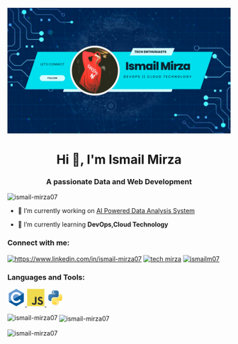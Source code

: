 ![logo](https://github.com/Ismail-Mirza07/Ismail-Mirza07/blob/main/Mirza%20GitHub%20Banner.png)
<h1 align="center">Hi 👋, I'm Ismail Mirza</h1>
<h3 align="center">A passionate Data and Web Development</h3>

<p align="left"> <img src="https://komarev.com/ghpvc/?username=ismail-mirza07&label=Profile%20views&color=0e75b6&style=flat" alt="ismail-mirza07" /> </p>

- 🔭 I’m currently working on [AI Powered Data Analysis System](https://internship.ineuron.ai/project/invite/Ai-Powered-Data-Analysis-System/447802e4-30df-43c5-a41d-e27122c38240)

- 🌱 I’m currently learning **DevOps,Cloud Technology**

<h3 align="left">Connect with me:</h3>
<p align="left">
<a href="https://linkedin.com/in/https://www.linkedin.com/in/ismail-mirza07" target="blank"><img align="center" src="https://raw.githubusercontent.com/rahuldkjain/github-profile-readme-generator/master/src/images/icons/Social/linked-in-alt.svg" alt="https://www.linkedin.com/in/ismail-mirza07" height="30" width="40" /></a>
<a href="https://www.youtube.com/c/tech mirza" target="blank"><img align="center" src="https://raw.githubusercontent.com/rahuldkjain/github-profile-readme-generator/master/src/images/icons/Social/youtube.svg" alt="tech mirza" height="30" width="40" /></a>
<a href="https://www.leetcode.com/ismailm07" target="blank"><img align="center" src="https://raw.githubusercontent.com/rahuldkjain/github-profile-readme-generator/master/src/images/icons/Social/leet-code.svg" alt="ismailm07" height="30" width="40" /></a>
</p>

<h3 align="left">Languages and Tools:</h3>
<p align="left"> <a href="https://www.cprogramming.com/" target="_blank" rel="noreferrer"> <img src="https://raw.githubusercontent.com/devicons/devicon/master/icons/c/c-original.svg" alt="c" width="40" height="40"/> </a> <a href="https://developer.mozilla.org/en-US/docs/Web/JavaScript" target="_blank" rel="noreferrer"> <img src="https://raw.githubusercontent.com/devicons/devicon/master/icons/javascript/javascript-original.svg" alt="javascript" width="40" height="40"/> </a> <a href="https://www.python.org" target="_blank" rel="noreferrer"> <img src="https://raw.githubusercontent.com/devicons/devicon/master/icons/python/python-original.svg" alt="python" width="40" height="40"/> </a> </p>

<p><img align="left" src="https://github-readme-stats.vercel.app/api/top-langs?username=ismail-mirza07&show_icons=true&locale=en&layout=compact" alt="ismail-mirza07" /></p>

<p>&nbsp;<img align="center" src="https://github-readme-stats.vercel.app/api?username=ismail-mirza07&show_icons=true&locale=en" alt="ismail-mirza07" /></p>

<p><img align="center" src="https://github-readme-streak-stats.herokuapp.com/?user=ismail-mirza07&" alt="ismail-mirza07" /></p>
